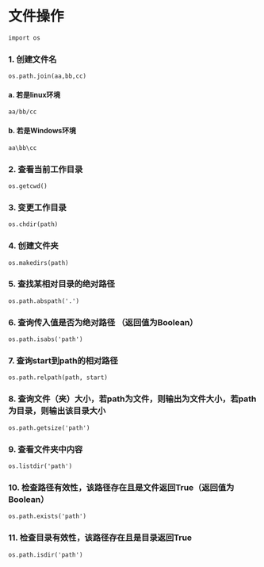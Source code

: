 文件操作
=

`import os`
###	1. 创建文件名
  `os.path.join(aa,bb,cc)`
####		a. 若是linux环境
  `aa/bb/cc`
####		b. 若是Windows环境
  `aa\bb\cc`
###	2. 查看当前工作目录
  `os.getcwd()`
###	3. 变更工作目录
  `os.chdir(path)`
###	4. 创建文件夹
  `os.makedirs(path)`
###	5. 查找某相对目录的绝对路径
  `os.path.abspath('.')`
###	6. 查询传入值是否为绝对路径 （返回值为Boolean）
  `os.path.isabs('path')`
###	7. 查询start到path的相对路径
  `os.path.relpath(path, start)`
###	8. 查询文件（夹）大小，若path为文件，则输出为文件大小，若path为目录，则输出该目录大小
  `os.path.getsize('path')`
###	9. 查看文件夹中内容
  `os.listdir('path')`
###	10. 检查路径有效性，该路径存在且是文件返回True（返回值为Boolean）
  `os.path.exists('path')`
###	11. 检查目录有效性，该路径存在且是目录返回True
  `os.path.isdir('path')`
